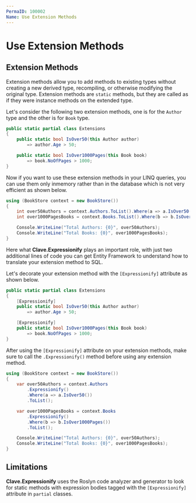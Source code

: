 ```yaml
---
PermaID: 100002
Name: Use Extension Methods
---
```


# Use Extension Methods

## Extension Methods

Extension methods allow you to add methods to existing types without creating a new derived type, recompiling, or otherwise modifying the original type. Extension methods are `static` methods, but they are called as if they were instance methods on the extended type.

Let's consider the following two extension methods, one is for the `Author` type and the other is for `Book` type.

```csharp
public static partial class Extensions
{
    public static bool IsOver50(this Author author)
        => author.Age > 50;

    public static bool IsOver1000Pages(this Book book)
        => book.NoOfPages > 1000;
}
```

Now if you want to use these extension methods in your LINQ queries, you can use them only inmemory rather than in the database which is not very efficient as shown below.

```csharp
using (BookStore context = new BookStore())
{
    int over50Authors = context.Authors.ToList().Where(a => a.IsOver50()).Count();
    int over1000PagesBooks = context.Books.ToList().Where(b => b.IsOver1000Pages()).Count();

    Console.WriteLine("Total Authors: {0}", over50Authors);
    Console.WriteLine("Total Books: {0}", over1000PagesBooks);
}
```

Here what **Clave.Expressionify** plays an important role, with just two additional lines of code you can get Entity Framework to understand how to translate your extension method to SQL.

Let's decorate your extension method with the `[Expressionify]` attribute as shown below.

```csharp
public static partial class Extensions
{
    [Expressionify]
    public static bool IsOver50(this Author author)
        => author.Age > 50;

    [Expressionify]
    public static bool IsOver1000Pages(this Book book)
        => book.NoOfPages > 1000;
}
```

After using the `[Expressionify]` attribute on your extension methods, make sure to call the `.Expressionify()` method before using any extension method.

```csharp
using (BookStore context = new BookStore())
{
    var over50Authors = context.Authors
        .Expressionify()
        .Where(a => a.IsOver50())
        .ToList();

    var over1000PagesBooks = context.Books
        .Expressionify()
        .Where(b => b.IsOver1000Pages())
        .ToList();

    Console.WriteLine("Total Authors: {0}", over50Authors);
    Console.WriteLine("Total Books: {0}", over1000PagesBooks);
}
```

## Limitations

**Clave.Expressionify** uses the Roslyn code analyzer and generator to look for static methods with expression bodies tagged with the `[Expressionify]` attribute in `partial` classes.